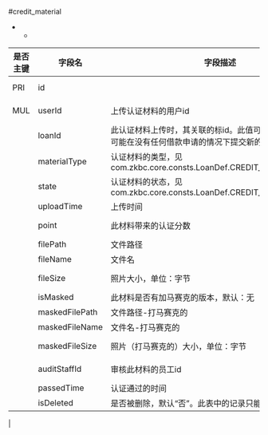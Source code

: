 #credit_material
* -
 
|是否主键	|字段名	|字段描述	|数据类型	|可空	|缺省	|
| --------|-----|-----|-----|-----|-----|
|PRI|id||int(10) unsigned|NO||
|MUL|userId|上传认证材料的用户id|int(10) unsigned|NO||
||loanId|此认证材料上传时，其关联的标id。此值可能为空，因为用户可能在没有任何借款申请的情况下提交新的认证材料|int(10) unsigned|YES||
||materialType|认证材料的类型，见com.zkbc.core.consts.LoanDef.CREDIT_MATERIAL_TYPE|varchar(4)|NO||
||state|认证材料的状态，见com.zkbc.core.consts.LoanDef.CREDIT_MATERIAL_STATE|smallint(5) unsigned|NO|0|
||uploadTime|上传时间|datetime|NO||
||point|此材料带来的认证分数|smallint(5) unsigned|YES|0|
||filePath|文件路径|varchar(64)|NO||
||fileName|文件名|varchar(64)|NO||
||fileSize|照片大小，单位：字节|int(10) unsigned|NO||
||isMasked|此材料是否有加马赛克的版本，默认：无|tinyint(1)|NO|0|
||maskedFilePath|文件路径-打马赛克的|varchar(64)|YES||
||maskedFileName|文件名-打马赛克的|varchar(64)|YES||
||maskedFileSize|照片（打马赛克的）大小，单位：字节|int(10) unsigned|YES||
||auditStaffId|审核此材料的员工id|int(10) unsigned|YES||
||passedTime|认证通过的时间|datetime|YES||
||isDeleted|是否被删除，默认“否”。此表中的记录只能逻辑删除|tinyint(1)|NO|0|
|
